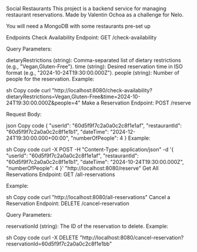 Social Restaurants
This project is a backend service for managing restaurant reservations. Made by Valentin Ochoa as a challenge for Nelo.

You will need a MongoDB with some restaurants pre-set up

Endpoints
Check Availability
Endpoint: GET /check-availability

Query Parameters:

dietaryRestrictions (string): Comma-separated list of dietary restrictions (e.g., "Vegan,Gluten-Free").
time (string): Desired reservation time in ISO format (e.g., "2024-10-24T19:30:00.000Z").
people (string): Number of people for the reservation.
Example:

sh
Copy code
curl "http://localhost:8080/check-availability?dietaryRestrictions=Vegan,Gluten-Free&time=2024-10-24T19:30:00.000Z&people=4"
Make a Reservation
Endpoint: POST /reserve

Request Body:

json
Copy code
{
  "userId": "60d5f9f7c2a0a0c2c8f1e1af",
  "restaurantId": "60d5f9f7c2a0a0c2c8f1e1b1",
  "dateTime": "2024-12-24T19:30:00.000+00:00",
  "numberOfPeople": 4
}
Example:

sh
Copy code
curl -X POST -H "Content-Type: application/json" -d '{
  "userId": "60d5f9f7c2a0a0c2c8f1e1af",
  "restaurantId": "60d5f9f7c2a0a0c2c8f1e1b1",
  "dateTime": "2024-10-24T19:30:00.000Z",
  "numberOfPeople": 4
}' "http://localhost:8080/reserve"
Get All Reservations
Endpoint: GET /all-reservations

Example:

sh
Copy code
curl "http://localhost:8080/all-reservations"
Cancel a Reservation
Endpoint: DELETE /cancel-reservation

Query Parameters:

reservationId (string): The ID of the reservation to delete.
Example:

sh
Copy code
curl -X DELETE "http://localhost:8080/cancel-reservation?reservationId=60d5f9f7c2a0a0c2c8f1e1bb"
